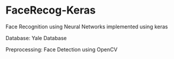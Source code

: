 # FaceRecog-Keras
Face Recognition using Neural Networks implemented using keras

Database:
Yale Database

Preprocessing:
Face Detection using OpenCV
